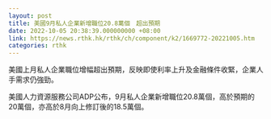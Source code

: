 ```yaml
---
layout: post
title: 美國9月私人企業新增職位20.8萬個　超出預期
date: 2022-10-05 20:38:39.000000000 +08:00
link: https://news.rthk.hk/rthk/ch/component/k2/1669772-20221005.htm
categories: rthk
---
```


美國上月私人企業職位增幅超出預期，反映即使利率上升及金融條件收緊，企業人手需求仍強勁。

美國人力資源服務公司ADP公布，9月私人企業新增職位20.8萬個，高於預期的20萬個，亦高於8月向上修訂後的18.5萬個。
